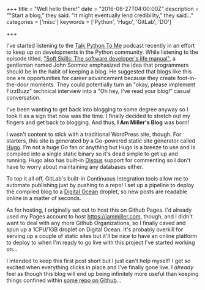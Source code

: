 +++
title = "Well hello there!"
date = "2016-08-27T04:00:00Z"
description = "\"Start a blog,\" they said. \"It might eventually lend credibility,\" they said..."
categories = ['misc']
keywords = ['Python', 'Hugo', 'GitLab', 'DO']

+++

I've started listening to the [Talk Python To Me](https://talkpython.fm/) podcast recently in an effort to keep up on developments in the Python community. While listening to the episode titled, ["Soft Skills: The software developer's life manual"](http://pca.st/4fc8), a gentleman named John Sonmez emphasized the idea that programmers should be in the habit of keeping a blog. He suggested that blogs like this one are opportunities for career advancement because they create foot-in-the-door moments. They could potentially turn an "okay, please implement FizzBuzz" technical interview into a "Oh hey, I've read your blog!" casual conversation.

I've been wanting to get back into blogging to some degree anyway so I took it as a sign that now was the time. I finally decided to stretch out my fingers and get back to blogging. And thus, **I Am Miller's Blog** was born!

I wasn't content to stick with a traditional WordPress site, though. For starters, this site is generated by a Go-powered static site generator called [Hugo](http://gohugo.io/). I'm not a huge Go fan or anything but Hugo is a breeze to use and is compiled into a single static binary so it's dead simple to get up and running. Hugo also has built-in [Disqus](https://i-am-millers-blog.disqus.com) support for commenting so I don't have to worry about maintaining any databases either.

To top it all off, GitLab's built-in Continuous Integration tools allow me to automate publishing just by pushing to a repo! I set up a pipeline to deploy the compiled blog to a [Digital Ocean](https://m.do.co/c/63ad676462a1) droplet, so new posts are readable online in a matter of seconds.

As for hosting, I originally set out to host this on Github Pages. I'd already used my Pages account to host https://iammiller.com, though, and I didn't want to deal with any more Github Organizations, so I finally caved and spun up a 1CPU/1GB droplet on Digital Ocean. It's probably overkill for serving up a couple of static sites but it'll be nice to have an online platform to deploy to when I'm ready to go live with this project I've started working on...

I intended to keep this first post short but I just can't help myself! I get so excited when everything clicks in place and I've finally gone live. I _already_ feel as though this blog will end up being infinitely more useful than keeping things confined within [some repo on Github](https://github.com/MasterKale/IAmDocumentation)...

